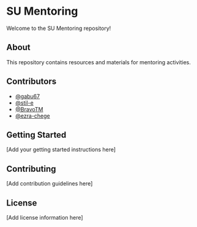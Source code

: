 # SU Mentoring

Welcome to the SU Mentoring repository!

## About

This repository contains resources and materials for mentoring activities.

## Contributors

- [@gabu67](https://github.com/gabu67)
- [@stil-e](https://github.com/stil-e)
- [@BravoTM](https://github.com/BravoTM)
- [@ezra-chege](https://github.com/ezra-chege)

## Getting Started

[Add your getting started instructions here]

## Contributing

[Add contribution guidelines here]

## License

[Add license information here]